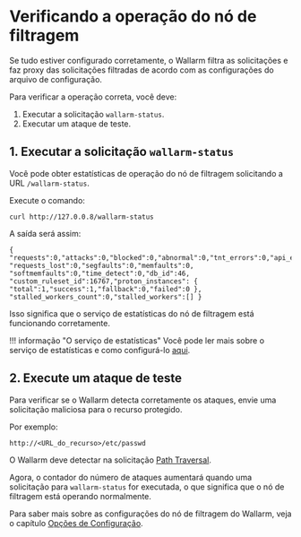 # Verificando a operação do nó de filtragem

[doc-configure-parameters]:     ../admin-en/configure-parameters-en.md
[doc-stat-service]:    ../admin-en/configure-statistics-service.md

Se tudo estiver configurado corretamente, o Wallarm filtra as solicitações e faz proxy das solicitações filtradas de acordo com as configurações do arquivo de configuração.

Para verificar a operação correta, você deve:

1. Executar a solicitação `wallarm-status`.
2. Executar um ataque de teste.

    
## 1. Executar a solicitação `wallarm-status`

Você pode obter estatísticas de operação do nó de filtragem solicitando a URL `/wallarm-status`.

Execute o comando:

```
curl http://127.0.0.8/wallarm-status
```

A saída será assim:

```
{ "requests":0,"attacks":0,"blocked":0,"abnormal":0,"tnt_errors":0,"api_errors":0,
"requests_lost":0,"segfaults":0,"memfaults":0, "softmemfaults":0,"time_detect":0,"db_id":46,
"custom_ruleset_id":16767,"proton_instances": { "total":1,"success":1,"fallback":0,"failed":0 },
"stalled_workers_count":0,"stalled_workers":[] }
```

Isso significa que o serviço de estatísticas do nó de filtragem está funcionando corretamente.

!!! informação "O serviço de estatísticas"
    Você pode ler mais sobre o serviço de estatísticas e como configurá-lo [aqui][doc-stat-service].

## 2. Execute um ataque de teste

Para verificar se o Wallarm detecta corretamente os ataques, envie uma solicitação maliciosa para o recurso protegido.

Por exemplo:

```
http://<URL_do_recurso>/etc/passwd
```

O Wallarm deve detectar na solicitação [Path Traversal](../attacks-vulns-list.md#path-traversal).

Agora, o contador do número de ataques aumentará quando uma solicitação para `wallarm-status` for executada, o que significa que o nó de filtragem está operando normalmente.

Para saber mais sobre as configurações do nó de filtragem do Wallarm, veja o capítulo [Opções de Configuração][doc-configure-parameters].